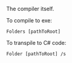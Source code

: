 The compiler itself.

To compile to exe:

    Folders [pathToRoot]  

To transpile to C# code:

    Folder [pathToRoot] /s
